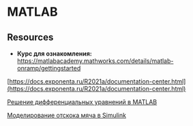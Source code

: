 # MATLAB

## Resources

- **Курс для ознакомления:** https://matlabacademy.mathworks.com/details/matlab-onramp/gettingstarted

[https://docs.exponenta.ru/R2021a/documentation-center.html](https://docs.exponenta.ru/R2021a/documentation-center.html)

[Решение дифференциальных уравнений в MATLAB](MATLAB/Решение%20дифференциальных%20уравнений%20в%20MATLAB.md)

[Моделирование отскока мяча в Simulink](MATLAB/Моделирование%20отскока%20мяча%20в%20Simulink.md)